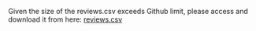 Given the size of the reviews.csv exceeds Github limit, please access and download it from here: 
[reviews.csv](https://drive.google.com/file/d/1iDR5nVCx38m9Q2RRRaMkgTqWC3-0pMbC/view?usp=sharing)
